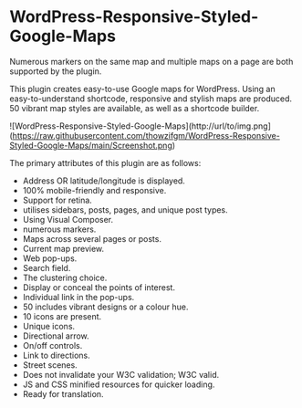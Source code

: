 # WordPress-Responsive-Styled-Google-Maps
Numerous markers on the same map and multiple maps on a page are both supported by the plugin. 

This plugin creates easy-to-use Google maps for WordPress. Using an easy-to-understand shortcode, responsive and stylish maps are produced. 50 vibrant map styles are available, as well as a shortcode builder. 

![WordPress-Responsive-Styled-Google-Maps](http://url/to/img.png](https://raw.githubusercontent.com/thowzifgm/WordPress-Responsive-Styled-Google-Maps/main/Screenshot.png)

The primary attributes of this plugin are as follows:
- Address OR latitude/longitude is displayed.
- 100% mobile-friendly and responsive.
- Support for retina.
- utilises sidebars, posts, pages, and unique post types.
- Using Visual Composer.
- numerous markers.
- Maps across several pages or posts.
- Current map preview.
- Web pop-ups.
- Search field.
- The clustering choice.
- Display or conceal the points of interest.
- Individual link in the pop-ups.
- 50 includes vibrant designs or a colour hue.
- 10 icons are present.
- Unique icons.
- Directional arrow.
- On/off controls.
- Link to directions.
- Street scenes.
- Does not invalidate your W3C validation; W3C valid.
- JS and CSS minified resources for quicker loading.
- Ready for translation. 
